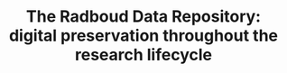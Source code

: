 ---
abstract: null
creators:
- Inge Slouwerhof
- Didi Lamers
date: null
document_url: https://services.phaidra.univie.ac.at/api/object/o:1424724/download
grand_parent: iPRES
institutions:
- Radboud University Library, Nijmegen, The Netherlands
keywords: []
landing_page_url: https://phaidra.univie.ac.at/o:1424724
language: eng
layout: publication
license: All rights reserved
notes_url: null
parent: iPRES 2021
publication_type: lightning talk
size: 105949
slides_url: null
source_name: iPRES
stream_url: null
title: 'The Radboud Data Repository: digital preservation throughout the research
  lifecycle'
year: 2021
---